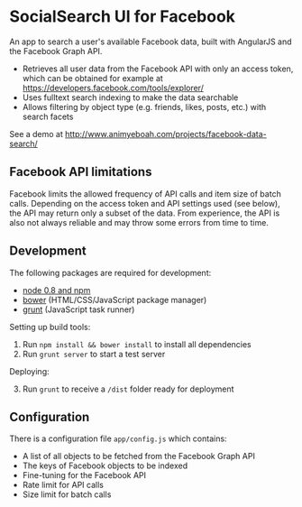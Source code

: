 SocialSearch UI for Facebook
============================

An app to search a user's available Facebook data, built with AngularJS and the Facebook Graph API.

- Retrieves all user data from the Facebook API with only an access token, which can be obtained for example at https://developers.facebook.com/tools/explorer/
- Uses fulltext search indexing to make the data searchable
- Allows filtering by object type (e.g. friends, likes, posts, etc.) with search facets

See a demo at http://www.animyeboah.com/projects/facebook-data-search/

Facebook API limitations
------------------------

Facebook limits the allowed frequency of API calls and item size of batch calls. Depending on the access token and API settings used (see below), the API may return only a subset of the data. From experience, the API is also not always reliable and may throw some errors from time to time.

Development
-----------

The following packages are required for development:

- [node 0.8 and npm](http://nodejs.org/download/)
- [bower](http://twitter.github.com/bower/) (HTML/CSS/JavaScript package manager)
- [grunt](http://gruntjs.com/getting-started) (JavaScript task runner)

Setting up build tools:

1. Run `npm install && bower install` to install all dependencies
2. Run `grunt server` to start a test server

Deploying:

3. Run `grunt` to receive a `/dist` folder ready for deployment

Configuration
-------------

There is a configuration file `app/config.js` which contains:

- A list of all objects to be fetched from the Facebook Graph API
- The keys of Facebook objects to be indexed
- Fine-tuning for the Facebook API
 - Rate limit for API calls
 - Size limit for batch calls
